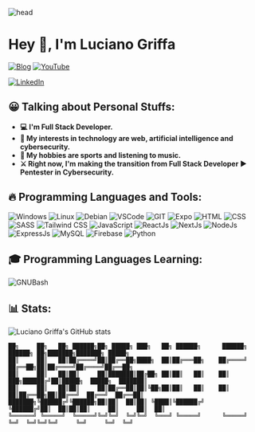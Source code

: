 ![head](https://pbs.twimg.com/profile_banners/1237863390518734848/1684710764/1500x500)

# Hey 👋, I'm Luciano Griffa
[![Blog](https://img.shields.io/badge/blog-orange.svg?&style=for-the-badge&logo=blogger&logoColor=white)](https://lucianogriffa.github.io/)
[![YouTube](https://img.shields.io/badge/youtube-red.svg?&style=for-the-badge&logo=youtube&logoColor=white)](https://www.youtube.com/channel/UCEa8Ehk3sLSDG6K8aZkZRLw)
<!-- [![Twitter](https://img.shields.io/badge/twitter-blue.svg?&style=for-the-badge&logo=twitter&logoColor=white)](https://twitter.com/Luciano Griffa)-->
[![LinkedIn](https://img.shields.io/badge/linkedin-blue.svg?&style=for-the-badge&logo=linkedin&logoColor=white)](https://www.linkedin.com/in/lucianogriffa/)

## 😀 Talking about Personal Stuffs:
- **💻 I'm Full Stack Developer.**
- **🤔 My interests in technology are web, artificial intelligence and cybersecurity.**
- **🎸 My hobbies are sports and listening to music.**
- **⚔️ Right now, I'm making the transition from Full Stack Developer ▶️ Pentester in Cybersecurity.**
## 🔥 Programming Languages and Tools:
![Windows](https://img.shields.io/badge/windows-black.svg?&style=for-the-badge&logo=windows&logoColor=blue)
![Linux](https://img.shields.io/badge/Linux-black.svg?&style=for-the-badge&logo=Linux)
![Debian](https://img.shields.io/badge/Debian-black.svg?&style=for-the-badge&logo=debian&logoColor=red)
![VSCode](https://img.shields.io/badge/vscode-black.svg?&style=for-the-badge&logo=visualstudiocode&logoColor=blue)
![GIT](https://img.shields.io/badge/git-black.svg?&style=for-the-badge&logo=git&logoColor=orange)
![Expo](https://img.shields.io/badge/expo-black.svg?&style=for-the-badge&logo=expo&logoColor=white)
![HTML](https://img.shields.io/badge/html-black.svg?&style=for-the-badge&logo=html5&logoColor=orange)
![CSS](https://img.shields.io/badge/css-black.svg?&style=for-the-badge&logo=css3&logoColor=blue)
![SASS](https://img.shields.io/badge/sass-black.svg?&style=for-the-badge&logo=sass&logoColor=pink)
![Tailwind CSS](https://img.shields.io/badge/tailwind-black.svg?&style=for-the-badge&logo=tailwindcss&logoColor=blue)
![JavaScript](https://img.shields.io/badge/javascript-black.svg?&style=for-the-badge&logo=javascript&logoColor=yellow)
![ReactJs](https://img.shields.io/badge/react-black.svg?&style=for-the-badge&logo=react&logoColor=blue)
![NextJs](https://img.shields.io/badge/next.js-black.svg?&style=for-the-badge&logo=next.js&logoColor=white)
![NodeJs](https://img.shields.io/badge/node.js-black.svg?&style=for-the-badge&logo=node.js&logoColor=green)
![ExpressJs](https://img.shields.io/badge/express-black.svg?&style=for-the-badge&logo=express&logoColor=white)
![MySQL](https://img.shields.io/badge/mysql-black.svg?&style=for-the-badge&logo=mysql&logoColor=blue)
![Firebase](https://img.shields.io/badge/firebase-black.svg?&style=for-the-badge&logo=firebase&logoColor=yellow)
![Python](https://img.shields.io/badge/python-black.svg?&style=for-the-badge&logo=python&logoColor=python)
## 🎓 Programming Languages Learning:
![GNUBash](https://img.shields.io/badge/gnubash-black.svg?&style=for-the-badge&logo=gnubash&logoColor=white)
## 📊 Stats:
![Luciano Griffa's GitHub stats](https://github-profile-summary-cards.vercel.app/api/cards/profile-details?username=lucianogriffa&theme=gruvbox)
<!--
![Luciano Griffa's GitHub stats](https://github-readme-stats.vercel.app/api?username=lucianogriffa&show_icons=true&theme=gruvbox)
![GitHub Views](https://komarev.com/ghpvc/?username=lucianogriffa&style=for-the-badge)
[![GitHub Streak](http://github-readme-streak-stats.herokuapp.com?user=lucianogriffa&theme=gruvbox&date_format=j%20M%5B%20Y%5D)](https://git.io/streak-stats)4
-->
```
██╗     ██╗   ██╗ ██████╗██╗ █████╗ ███╗   ██╗ ██████╗      ██████╗ ██████╗ ██╗███████╗███████╗ █████╗ 
██║     ██║   ██║██╔════╝██║██╔══██╗████╗  ██║██╔═══██╗    ██╔════╝ ██╔══██╗██║██╔════╝██╔════╝██╔══██╗
██║     ██║   ██║██║     ██║███████║██╔██╗ ██║██║   ██║    ██║  ███╗██████╔╝██║█████╗  █████╗  ███████║
██║     ██║   ██║██║     ██║██╔══██║██║╚██╗██║██║   ██║    ██║   ██║██╔══██╗██║██╔══╝  ██╔══╝  ██╔══██║
███████╗╚██████╔╝╚██████╗██║██║  ██║██║ ╚████║╚██████╔╝    ╚██████╔╝██║  ██║██║██║     ██║     ██║  ██║
╚══════╝ ╚═════╝  ╚═════╝╚═╝╚═╝  ╚═╝╚═╝  ╚═══╝ ╚═════╝      ╚═════╝ ╚═╝  ╚═╝╚═╝╚═╝     ╚═╝     ╚═╝  ╚═╝
```

